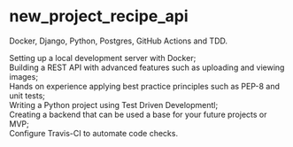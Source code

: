 # new_project_recipe_api
Docker, Django, Python, Postgres, GitHub Actions and TDD.  

Setting up a local development server with Docker;  
Building a REST API with advanced features such as uploading and viewing images;  
Hands on experience applying best practice principles such as PEP-8 and unit tests;  
Writing a Python project using Test Driven Developmentl;  
Creating a backend that can be used a base for your future projects or MVP;  
Configure Travis-CI to automate code checks.
